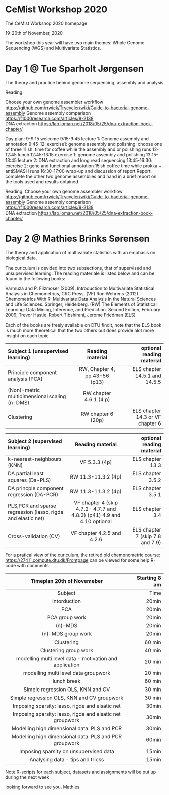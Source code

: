 # CeMist Workshop 2020
The CeMist Workshop 2020 homepage

19-20th of November, 2020

The workshop this year will have two main themes: Whole Genome Sequencing (WGS) and Multivariate Statistics.

# Day 1 @ Tue Sparholt Jørgensen

The theory and practice behind genome sequencing, assembly and analysis

Reading: 

Choose your own genome assembler workflow 
https://github.com/rrwick/Trycycler/wiki/Guide-to-bacterial-genome-assembly
Genome assembly comparison
                https://f1000research.com/articles/8-2138          
DNA extraction
                https://lab.loman.net/2018/05/25/dna-extraction-book-chapter/

Day plan: 
9-9:15 welcome
9:15-9:45 lecture 1: Genome assembly and annotation
9:45-12: exercise1: genome assembly and polishing: choose one of three
11ish: time for coffee while the assembly and or polishing runs
12-12:45 lunch
12:45-13:15 exercise 1: genome assembly and polishing 
13:15-13:45 lecture 2: DNA extraction and long read sequencing
13:45-16:30: exercise 2: gene and functional annotation
15ish coffee time while prokka + antiSMASH runs
16:30-17:00 wrap-up and discussion of report
Report: complete the other two genome assemblies and hand in a brief report on the tools used and results obtained

Reading: 
Choose your own genome assembler workflow 
https://github.com/rrwick/Trycycler/wiki/Guide-to-bacterial-genome-assembly
Genome assembly comparison
                https://f1000research.com/articles/8-2138          
DNA extraction
                https://lab.loman.net/2018/05/25/dna-extraction-book-chapter/



# Day 2 @ Mathies Brinks Sørensen

The theory and application of multivariate statistics with an emphasis on biological data.

The curiculum is devided into two subsections, that of supervised and unsupervised learning. The reading materiale is listed below and can be found in the following books:

Varmuza and P. Filzmoser (2009). Introduction to Multivariate Statistical Analysis in Chemometrics, CRC Press. (VF)
Ron Wehrens (2012). Chemometrics With R: Multivariate Data Analysis in the Natural Sciences and Life Sciences. Springer, Heidelberg. (RW)
The Elements of Statistical Learning: Data Mining, Inference, and Prediction. Second Edition, February 2009, Trevor Hastie, Robert Tibshirani, Jerome Friedman (ELS)

Each of the books are freely available on DTU findit, note that the ELS book is much more theoretical that the two others but does provide alot more insight on each topic

| Subject 1 (unsupervised learning) | Reading material | optional reading material |
| :---         |     :---:      |          ---: |
| Principle component analysis (PCA)   |  RW, Chapter 4, pp 43-56 (p13) |  ELS chapter 14.5.1 and 14.5.5     |
| (Non)-metric multidimensional scaling (n-DMS) |  RW chapter 4.6.1 (4 p)  |       |
| Clustering | RW chapter 6 (20p) | ELS chapter 14.3 or VF chapter 6 |

| Subject 2 (supervised learning) | Reading material | optional reading material |
| :---         |     :---:      |          ---: |
| k-nearest-neighbours (KNN)   |  VF 5.3.3 (4p) |  ELS chapter 13.3     |
| DA partial least squares (Da-PLS)   |  RW 11.3-11.3.2 (4p) |  ELS chapter 3.5.2    |
| DA princple component regression (DA-PCR)   |  RW 11.3-11.3.2 (4p)|  ELS chapter 3.5.1  |
| PLS,PCR and sparse regression (lasso, rigde and elastic net)   |  VF chapter 4 (skip 4.7.2- 4.7.7 and 4.8.3) (p41) 4.9 and 4.10 optional|  ELS chapter 3.4 |
| Cross-validation (CV) | VF chapter 4.2.5 and 4.2.6| ELS chapter 7 (skip 7.8 and 7.9) |

For a pratical view  of the curiculum, the retired old chemonometric course: https://27411.compute.dtu.dk/Frontpage can be viewed for some help R-code with comments

| Timeplan 20th of Novemeber| Starting 8 am|
|     :---:      |          ---: |
|Subject| Time |
|Intorduction| 20min |
|PCA|20min |
|PCA group work|20min|
|(n)-MDS|20min|
|(n)-MDS group work|20min|
|Clustering|60 min|
|Clustering group work|40 min|
|modelling multi level data - motivation and application|20 min |
|modelling multi level data  groupwork|20 min |
|lunch break|60 min|
|Simple regression OLS, KNN and CV|30 min|
|Simple regression OLS, KNN and CV groupwork|30 min|
|Imposing sparsity: lasso, rigde and elsatic net|30min|
|Imposing sparsity: lasso, rigde and elsatic net groupwork|30min|
|Modelling high dimensional data: PLS and PCR|30min|
|Modelling high dimensional data: PLS and PCR groupwork|60min|
|Imposing sparsity on unsupervised data|15min|
|Analysing data - tips and tricks|15min|

Note R-scripts for each subject, datasets and assignments will be put up during the next week

looking forward to see you, Mathies
